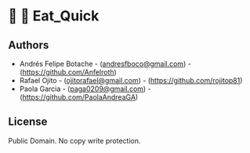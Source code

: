 # :hamburger: :fries: Eat_Quick


## Authors

* Andrés Felipe Botache - (andresfboco@gmail.com) - (https://github.com/Anfelroth)
* Rafael Ojito -  (ojitorafael@gmail.com) - (https://github.com/rojitop81)
* Paola Garcia -  (paga0209@gmail.com) - (https://github.com/PaolaAndreaGA)

## License
Public Domain. No copy write protection.

